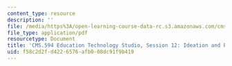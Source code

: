 ```yaml
---
content_type: resource
description: ''
file: /media/https%3A/open-learning-course-data-rc.s3.amazonaws.com/cms-594-education-technology-studio-spring-2019/f58c2d2fd4226576afb008dc91f9b419_MITCMS_594S19_ses12.pdf
file_type: application/pdf
resourcetype: Document
title: 'CMS.594 Education Technology Studio, Session 12: Ideation and Prototyping'
uid: f58c2d2f-d422-6576-afb0-08dc91f9b419
---
```

